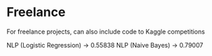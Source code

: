 # Freelance
For freelance projects, can also include code to Kaggle competitions

NLP (Logistic Regression) -> 0.55838
NLP (Naive Bayes) -> 0.79007
